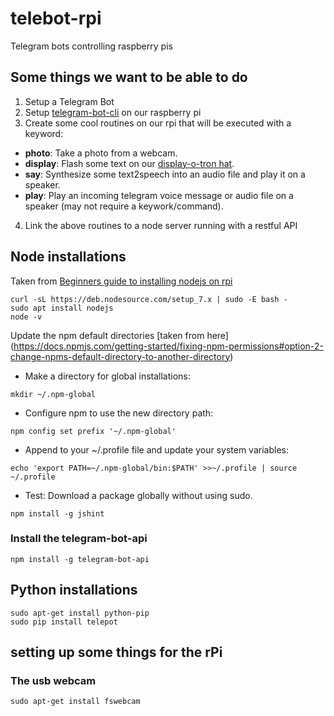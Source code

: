 # telebot-rpi
Telegram bots controlling raspberry pis 

## Some things we want to be able to do

1. Setup a Telegram Bot
2. Setup  [telegram-bot-cli](https://www.npmjs.com/package/telegram-bot-api) on our raspberry pi
3. Create some cool routines on our rpi that will be executed with a keyword:
  * __photo__: Take a photo from a webcam.
  * __display__: Flash some text on our [display-o-tron hat](https://github.com/jorisvervuurt/JVSDisplayOTron).
  * __say__: Synthesize some text2speech into an audio file and play it on a speaker.
  * __play__: Play an incoming telegram voice message or audio file on a speaker (may not require a keywork/command).
4. Link the above routines to a node server running with a restful API

## Node installations

Taken from [Beginners guide to installing nodejs on rpi](http://thisdavej.com/beginners-guide-to-installing-node-js-on-a-raspberry-pi/)
```
curl -sL https://deb.nodesource.com/setup_7.x | sudo -E bash -
sudo apt install nodejs
node -v
```

Update the npm default directories [taken from here] (https://docs.npmjs.com/getting-started/fixing-npm-permissions#option-2-change-npms-default-directory-to-another-directory)

* Make a directory for global installations:
```
mkdir ~/.npm-global
```
* Configure npm to use the new directory path:
```
npm config set prefix '~/.npm-global'
```
* Append to your ~/.profile file and update your system variables:
```
echo 'export PATH=~/.npm-global/bin:$PATH' >>~/.profile | source ~/.profile
```
* Test: Download a package globally without using sudo.
```
npm install -g jshint
```
### Install the telegram-bot-api
```
npm install -g telegram-bot-api
```

##  Python installations

```
sudo apt-get install python-pip
sudo pip install telepot
```


## setting up some things for the rPi

### The usb webcam
```
sudo apt-get install fswebcam
```
